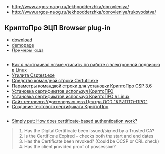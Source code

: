 ##

- <http://www.argos-nalog.ru/tekhpodderzhka/obnovleniya/>
- <http://www.argos-nalog.ru/tekhpodderzhka/obnovleniya/rukovodstva/>

## КриптоПро ЭЦП Browser plug-in

- [download](https://www.cryptopro.ru/products/cades/plugin/)
- [demopage](https://www.cryptopro.ru/sites/default/files/products/cades/demopage/main.html)
- [Примеры кода](http://cpdn.cryptopro.ru/default.asp?url=content/cades/plugin-samples-version.html)

##

- [Как я настраивал новые утилиты по работе с электронной подписью в Linux](https://habr.com/company/aktiv-company/blog/323170/)
- [Утилита Csptest.exe](http://cmd.readthedocs.io/csptest.html)
- [Средство командной строки Certutil.exe](http://cmd.readthedocs.io/certutil.html)
- [Параметры командной строки для установки КриптоПро CSP 3.6](https://www.cryptopro.ru/forum2/default.aspx?g=posts&t=1194)
- [Установка сертификатов используя КриптоПРО](https://estp.ru/test_eds/cert_install/)
- [Установка сертификатов используя КриптоПРО в Linux](https://estp.ru/test_eds/cert_install_linux/)
- [Сайт тестового Удостоверяющего Центра ООО "КРИПТО-ПРО"](https://www.cryptopro.ru/certsrv/)
- [Создание тестового сертификата КриптоПро](http://wiki.rosalab.ru/ru/index.php/Создание_тестового_сертификата_КриптоПро)

##

- [Simply put: How does certificate-based authentication work?](https://www.networkworld.com/article/2226498/infrastructure-management/simply-put-how-does-certificate-based-authentication-work.html)

> 1. Has the Digital Certificate been issued/signed by a Trusted CA?
> 2. Is the Certificate Expired – checks both the start and end dates
> 3. Has the Certificate been revoked? (Could be OCSP or CRL check)
> 4. Has the client provided proof of possession?

